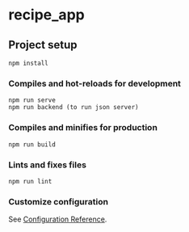 # recipe_app

## Project setup
```
npm install
```

### Compiles and hot-reloads for development
```
npm run serve
npm run backend (to run json server)
```

### Compiles and minifies for production
```
npm run build
```

### Lints and fixes files
```
npm run lint
```

### Customize configuration
See [Configuration Reference](https://cli.vuejs.org/config/).

